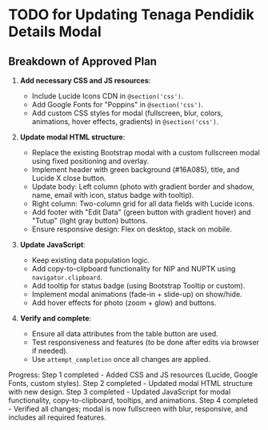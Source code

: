# TODO for Updating Tenaga Pendidik Details Modal

## Breakdown of Approved Plan

1. **Add necessary CSS and JS resources**:
   - Include Lucide Icons CDN in `@section('css')`.
   - Add Google Fonts for "Poppins" in `@section('css')`.
   - Add custom CSS styles for modal (fullscreen, blur, colors, animations, hover effects, gradients) in `@section('css')`.

2. **Update modal HTML structure**:
   - Replace the existing Bootstrap modal with a custom fullscreen modal using fixed positioning and overlay.
   - Implement header with green background (#16A085), title, and Lucide X close button.
   - Update body: Left column (photo with gradient border and shadow, name, email with icon, status badge with tooltip).
   - Right column: Two-column grid for all data fields with Lucide icons.
   - Add footer with "Edit Data" (green button with gradient hover) and "Tutup" (light gray button) buttons.
   - Ensure responsive design: Flex on desktop, stack on mobile.

3. **Update JavaScript**:
   - Keep existing data population logic.
   - Add copy-to-clipboard functionality for NIP and NUPTK using `navigator.clipboard`.
   - Add tooltip for status badge (using Bootstrap Tooltip or custom).
   - Implement modal animations (fade-in + slide-up) on show/hide.
   - Add hover effects for photo (zoom + glow) and buttons.

4. **Verify and complete**:
   - Ensure all data attributes from the table button are used.
   - Test responsiveness and features (to be done after edits via browser if needed).
   - Use `attempt_completion` once all changes are applied.

Progress: Step 1 completed - Added CSS and JS resources (Lucide, Google Fonts, custom styles).
Step 2 completed - Updated modal HTML structure with new design.
Step 3 completed - Updated JavaScript for modal functionality, copy-to-clipboard, tooltips, and animations.
Step 4 completed - Verified all changes; modal is now fullscreen with blur, responsive, and includes all required features.
